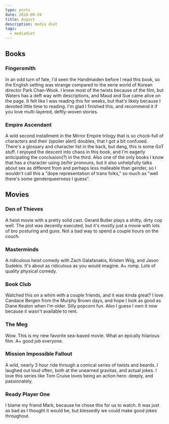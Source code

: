 ```yaml
---
type: posts
date: 2018-08-24
title: August
description: media diet
tags:
  - mediadiet
---
```


## Books ##

### Fingersmith ###

In an odd turn of fate, I'd seen the Handmaiden before I read this book, so
the English setting was strange compared to the eerie world of Korean
director Park Chan-Wook. I knew most of the twists because of the film, but
Waters has a deft way with descriptions, and Maud and Sue came alive on the
page. It felt like I was reading this for weeks, but that's likely because
I devoted little time to reading. I'm glad I finished this, and recommend
it if you love multi-layered, deftly-woven stories.

### Empire Ascendant ###

A wild second installment in the Mirror Empire trilogy that is so
chock-full of characters and their (spoiler alert) doubles, that I got a
bit confused. There's a glossary and character list in the back, but dang,
this is some GoT stuff. I enjoyed the descent into chaos in this book, and
I'm eagerly anticipating the conclusion(?) in the third. Also one of the
only books I know that has a character using ze/hir pronouns, but it also
unhelpfully talks about sex as different from and perhaps less malleable
than gender, so I wouldn't call this a "dope representation of trans
folks," so much as "well there's some genderqueerness I guess".

## Movies ##

### Den of Thieves ###

A heist movie with a pretty solid cast. Gerard Butler plays a shitty, dirty cop well. The plot was decently executed, but it's mostly just a movie with lots of bro posturing and guns. Not a bad way to spend a couple hours on the couch.

### Masterminds ###

A ridiculous heist comedy with Zach Galafanakis, Kristen Wiig, and Jason Sudekis. It's about as ridiculous as you would imagine. A+ romp. Lots of quality physical comedy.

### Book Club ###

Watched this on a whim with a couple friends, and it was kinda great?
I love Candace Bergen from the Murphy Brown
days, and hope I look as good as Diane Keaton when I'm older. Silly
popcorn fun. Also I guess I own it now because it wasn't available to rent.

### The Meg ###

Wow. This is my new favorite sea-based movie. What an epically hilarious film.
A+ good job everyone.

### Mission Impossible Fallout ###

A wild, nearly 3 hour ride through a comical series of twists and beards. I
laughed out loud often, both at the unearned gravitas, and actual jokes. I
love this series like Tom Cruise loves being an action hero: deeply, and
passionately.

### Ready Player One ###

I blame my friend Mark, because he chose this for us to watch. It was just
as bad as I thought it would be, but blessedly we could make good jokes
throughout.
